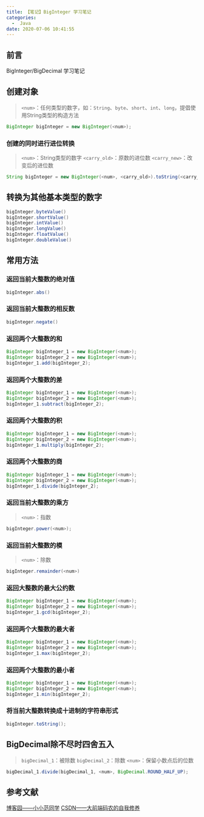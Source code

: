 ```yaml
---
title: 【笔记】BigInteger 学习笔记
categories:
  -  Java
date: 2020-07-06 10:41:55
---
```


## 前言

BigInteger/BigDecimal 学习笔记

<!-- more -->

## 创建对象

> `<num>`：任何类型的数字，如：`String`、`byte`、`short`、`int`、`long`，提倡使用String类型的构造方法

``` java
BigInteger bigInteger = new BigInteger(<num>);
```

### 创建的同时进行进位转换

> `<num>`：String类型的数字
> `<carry_old>`：原数的进位数
> `<carry_new>`：改变后的进位数

``` java
String bigInteger = new BigInteger(<num>, <carry_old>).toString(<carry_new>);
```

## 转换为其他基本类型的数字

``` java
bigInteger.byteValue()
bigInteger.shortValue()
bigInteger.intValue()
bigInteger.longValue()
bigInteger.floatValue()
bigInteger.doubleValue()
```

## 常用方法

### 返回当前大整数的绝对值

``` java
bigInteger.abs()
```

### 返回当前大整数的相反数

``` java
bigInteger.negate()
```

### 返回两个大整数的和

``` java
BigInteger bigInteger_1 = new BigInteger(<num>);
BigInteger bigInteger_2 = new BigInteger(<num>);
bigInteger_1.add(bigInteger_2);
```

### 返回两个大整数的差

``` java
BigInteger bigInteger_1 = new BigInteger(<num>);
BigInteger bigInteger_2 = new BigInteger(<num>);
bigInteger_1.subtract(bigInteger_2);
```

### 返回两个大整数的积

``` java
BigInteger bigInteger_1 = new BigInteger(<num>);
BigInteger bigInteger_2 = new BigInteger(<num>);
bigInteger_1.multiply(bigInteger_2);
```

### 返回两个大整数的商

``` java
BigInteger bigInteger_1 = new BigInteger(<num>);
BigInteger bigInteger_2 = new BigInteger(<num>);
bigInteger_1.divide(bigInteger_2);
```

### 返回当前大整数的乘方

> `<num>`：指数

``` java
bigInteger.power(<num>);
```

### 返回当前大整数的模

> `<num>`：除数

``` java
bigInteger.remainder(<num>)
```

### 返回大整数的最大公约数

``` java
BigInteger bigInteger_1 = new BigInteger(<num>);
BigInteger bigInteger_2 = new BigInteger(<num>);
bigInteger_1.gcd(bigInteger_2);
```

### 返回两个大整数的最大者

``` java
BigInteger bigInteger_1 = new BigInteger(<num>);
BigInteger bigInteger_2 = new BigInteger(<num>);
bigInteger_1.max(bigInteger_2);
```

### 返回两个大整数的最小者

``` java
BigInteger bigInteger_1 = new BigInteger(<num>);
BigInteger bigInteger_2 = new BigInteger(<num>);
bigInteger_1.min(bigInteger_2);
```

### 将当前大整数转换成十进制的字符串形式

``` java
bigInteger.toString();
```

## BigDecimal除不尽时四舍五入

> `bigDecimal_1`：被除数
> `bigDecimal_2`：除数
> `<num>`：保留小数点后的位数

``` java
bigDecimal_1.divide(bigDecimal_1, <num>, BigDecimal.ROUND_HALF_UP);
```

## 参考文献

[博客园——小小范同学](https://www.cnblogs.com/numen-fan/p/6500914.html)
[CSDN——大前端码农的自我修养](https://blog.csdn.net/jiangguangchao/article/details/101520017)

